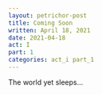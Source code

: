 ```yaml
---
layout: petrichor-post
title: Coming Soon
written: April 18, 2021
date: 2021-04-18
act: I
part: 1
categories: act_i part_1
---
```


The world yet sleeps...
